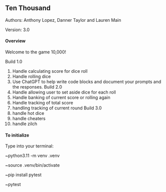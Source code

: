 ## Ten Thousand

Authors: Anthony Lopez, Danner Taylor and Lauren Main

Version: 3.0

#### Overview
Welcome to the game 10,000! 

   Build 1.0
1) Handle calculating score for dice roll
2) Handle rolling dice
3) Use ChatGPT to help write code blocks and document your prompts and the responses.
   Build 2.0
4) Handle allowing user to set aside dice for each roll
5) Handle banking of current score or rolling again
6) Handle tracking of total score
7) handling tracking of current round
   Build 3.0
8) handle hot dice
9) handle cheaters
10) handle zilch

#### To initialize

Type into your terminal:

~python3.11 -m venv .venv

~source .venv/bin/activate

~pip install pytest

~pytest
